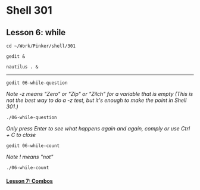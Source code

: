# Shell 301
## Lesson 6: while

`cd ~/Work/Pinker/shell/301`

`gedit &`

`nautilus . &`
___

`gedit 06-while-question`

*Note -z means "Zero" or "Zip" or "Zilch" for a variable that is empty (This is not the best way to do a -z test, but it's enough to make the point in Shell 301.)*

`./06-while-question`

*Only press Enter to see what happens again and again, comply or use Ctrl + C to close*

`gedit 06-while-count`

*Note ! means "not"*

`./06-while-count`

#### [Lesson 7: Combos](https://github.com/inkVerb/pinker/blob/master/301-shell/Lesson-07.md)
